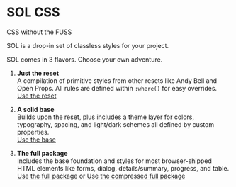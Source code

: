 # SOL CSS

CSS without the FUSS

SOL is a drop-in set of classless styles for your project. 

SOL comes in 3 flavors. Choose your own adventure.

1. **Just the reset**  
A compilation of primitive styles from other resets like Andy Bell and Open Props. All rules are defined within `:where()` for easy overrides.  
[Use the reset](https://github.com/djmtype/sol-css/blob/main/build/sol.reset.css)

1. **A solid base**  
Builds upon the reset, plus includes a theme layer for colors, typography, spacing, and light/dark schemes all defined by custom properties.  
[Use the base](https://github.com/djmtype/sol-css/blob/main/build/sol.base.css)

1. **The full package**    
Includes the base foundation and styles for most browser-shipped HTML elements like forms, dialog, details/summary, progress, and table.  
[Use the full package](https://github.com/djmtype/sol-css/blob/main/build/sol.css) or [Use the compressed full package](https://github.com/djmtype/sol-css/blob/main/build/sol.min.css)
